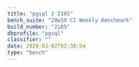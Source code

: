 ```yaml
---
title: "pgsql 2 2185"
bench_suite: "20w10 CI Weekly Benchmark"
build_number: "2185"
dbprofile: "pgsql"
classifier: ""
date: 2020-03-02T02:38:54
type: "bench"
---
```

